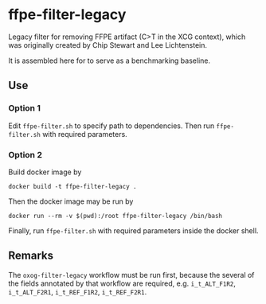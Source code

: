 # ffpe-filter-legacy

Legacy filter for removing FFPE artifact (C>T in the XCG context), which was
originally created by Chip Stewart and Lee Lichtenstein.

It is assembled here for to serve as a benchmarking baseline.

## Use

### Option 1

Edit `ffpe-filter.sh` to specify path to dependencies.
Then run `ffpe-filter.sh` with required parameters.

### Option 2

Build docker image by

```
docker build -t ffpe-filter-legacy .
```

Then the docker image may be run by

```
docker run --rm -v $(pwd):/root ffpe-filter-legacy /bin/bash
```

Finally, run `ffpe-filter.sh` with required parameters inside the docker shell.


## Remarks

The `oxog-filter-legacy` workflow must be run first, because the several of the
fields annotated by that workflow are required,
e.g. `i_t_ALT_F1R2`, `i_t_ALT_F2R1`, `i_t_REF_F1R2`, `i_t_REF_F2R1`.
